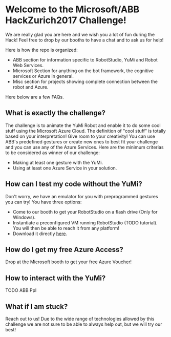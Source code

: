 

# Welcome to the Microsoft/ABB HackZurich2017 Challenge!

We are really glad you are here and we wish you a lot of fun during the Hack! Feel free to drop by our booths to have a chat and to ask us for help!

Here is how the repo is organized:
* ABB section for information specific to RobotStudio, YuMi and Robot Web Services.
* Microsoft Section for anything on the bot framework, the cognitive services or Azure in general.
* Misc section for projects showing complete connection between the robot and Azure.

Here below are a few FAQs.

## What is exactly the challenge?
The challenge is to animate the YuMi Robot and enable it to do some cool stuff using the Microsoft Azure Cloud. The definition of "cool stuff" is totally based on your interpretation! Give room to your creativity!
You can use ABB's predefined gestures or create new ones to best fit your challenge and you can use any of the Azure Services.
Here are the minimum criterias to be considered as winner of our challenge:
* Making at least one gesture with the YuMi.
* Using at least one Azure Service in your solution.

## How can I test my code without the YuMi?
Don't worry, we have an emulator for you with preprogrammed gestures you can try! You have three options:
* Come to our booth to get your RobotStudio on a flash drive (Only for Windows).
* Instantiate a preconfigured VM running RobotStudio (TODO tutorial). You will then be able to reach it from any platform!
* Download it directly [here](http://new.abb.com/products/robotics/robotstudio/downloads).

## How do I get my free Azure Access?
Drop at the Microsoft booth to get your free Azure Voucher!

## How to interact with the YuMi?
TODO ABB Ppl

## What if I am stuck?
Reach out to us! Due to the wide range of technologies allowed by this challenge we are not sure to be able to always help out, but we will try our best!


